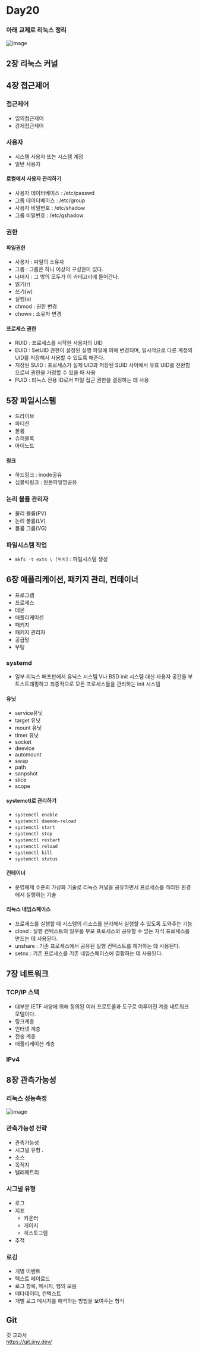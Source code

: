 # Day20

### 아래 교제로 리눅스 정리
![image](https://github.com/JoEunSae/Metanet-Internship/assets/83803199/2801e6ed-43a7-4653-bff4-b26f2ccd0c7b)

## 2장 리눅스 커널

## 4장 접근제어

### 접근제어
- 임의접근제어
- 강제접근제어

### 사용자
- 시스템 사용자 또는 시스템 계정
- 일반 사용자

#### 로컬에서 사용자 관리하기
- 사용자 데이터베이스 : /etc/passwd
- 그룹 데이터베이스 : /etc/group
- 사용자 비밀번호 : /etc/shadow
- 그룹 비밀번호 : /etc/gshadow

### 권한

#### 파일권한
- 사용자 : 파일의 소유자
- 그룹 : 그룹은 하나 이상의 구성원이 있다.
- 나머지 : 그 밖의 모두가 이 카테고리에 들어간다.
- 읽기(r)
- 쓰기(w)
- 실행(x)
- chmod : 권한 변경
- chown : 소유자 변경

#### 프로세스 권한
- RUID : 프로세스를 시작한 사용자의 UID
- EUID : SetUID 권한이 설정된 실행 파일에 의해 변경되며, 일시적으로 다른 계정의 UID를 저장해서 사용할 수 있도록 해준다.
- 저장된 SUID : 프로세스가 실제 UID과 저장된 SUID 사이에서 유효 UID를 전환함으로써 권한을 가정할 수 있을 때 사용
- FUID : 리눅스 전용 ID로서 파일 접근 권한을 결정하는 데 사용

## 5장 파일시스템
- 드라이브
- 파티션
- 볼륨
- 슈퍼블록
- 아이노드

#### 링크
- 하드링크 : inode공유
- 심볼릭링크 : 원본파일명공유

### 논리 볼륨 관리자
- 물리 볼륨(PV)
- 논리 볼륨(LV)
- 볼륨 그룹(VG)

### 파일시스템 작업
- `mkfs -t ext4 \ [위치]` : 파일시스템 생성

## 6장 애플리케이션, 패키지 관리, 컨테이너
- 프로그램
- 프로세스
- 데몬
- 애플리케이션
- 패키지
- 패키지 관리자
- 공급망
- 부팅

### systemd
- 일부 리눅스 배포판에서 유닉스 시스템 V나 BSD init 시스템 대신 사용자 공간을 부트스트래핑하고 최종적으로 모든 프로세스들을 관리하는 init 시스템

 #### 유닛
 - service유닛
 - target 유닛 
 - mount 유닛
 - timer 유닛 
 - socket
 - deevice
 - automount
 - swap
 - path
 - sanpshot
 - slice
 - scope

#### systemctl로 관리하기
- `systemctl enable`
- `systemctl daemon-reload`
- `systemctl start`
- `systemctl stop`
- `systemctl restart`
- `systemctl reload`
- `systemctl kill`
- `systemctl status`

#### 컨테이너
- 운영체제 수준의 가상화 기술로 리눅스 커널을 공유하면서 프로세스를 격리된 환경에서 실행하는 기술

#### 리눅스 네임스페이스
- 프로세스를 실행할 때 시스템의 리소스를 분리해서 실행할 수 있도록 도와주는 기능
- clond : 실행 컨텍스트의 일부를 부모 프로세스와 공유할 수 있는 자식 프로세스를 만드는 데 사용된다.
- unshare : 기존 프로세스에서 공유된 실행 컨텍스트를 제거하는 데 사용된다.
- setnx : 기존 프로세스를 기존 네임스페이스에 결합하는 데 사용된다.

## 7장 네트워크

### TCP/IP 스택
- 대부분 IETF 사양에 의해 정의된 여러 프로토콜과 도구로 이루어진 계층 네트워크 모델이다.
- 링크계층
- 인터넷 계층
- 전송 계층
- 애플리케이션 계층

### IPv4

## 8장 관측가능성

### 리눅스 성능측정
![image](https://github.com/JoEunSae/Metanet-Internship/assets/83803199/b8ef542d-13dd-4e2a-be31-3e5e2dedd9d8)

### 관측가능성 전략
- 관측가능성
- 시그널 유형 .
- 소스
- 목적지
- 텔레메트리

### 시그널 유형
- 로그
- 지표
  - 카운터
  - 게이지
  - 히스토그램
- 추적
  
### 로깅
- 개별 이벤트
- 텍스트 페이로드
- 로그 항목, 메시지, 행의 모음
- 메타데이터, 컨텍스트
- 개별 로그 메시지를 해석하는 방법을 보여주는 형식

## Git

깃 교과서<br>
https://git.jiny.dev/
